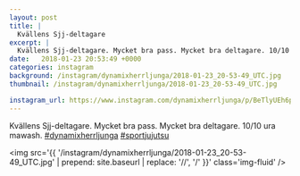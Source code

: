 ```yaml
---
layout: post
title: |
  Kvällens Sjj-deltagare
excerpt: |
  Kvällens Sjj-deltagare. Mycket bra pass. Mycket bra deltagare. 10/10 ura mawash.   
date:   2018-01-23 20:53:49 +0000
categories: instagram
background: /instagram/dynamixherrljunga/2018-01-23_20-53-49_UTC.jpg
thumbnail: /instagram/dynamixherrljunga/2018-01-23_20-53-49_UTC.jpg

instagram_url: https://www.instagram.com/dynamixherrljunga/p/BeTlyUEh6pj
---
```

Kvällens Sjj-deltagare. Mycket bra pass. Mycket bra deltagare. 10/10 ura mawash.  [#dynamixherrljunga](https://www.instagram.com/explore/tags/dynamixherrljunga/) [#sportjujutsu](https://www.instagram.com/explore/tags/sportjujutsu/)



<img src='{{ '/instagram/dynamixherrljunga/2018-01-23_20-53-49_UTC.jpg' | prepend: site.baseurl | replace: '//', '/' }}' class='img-fluid' />
